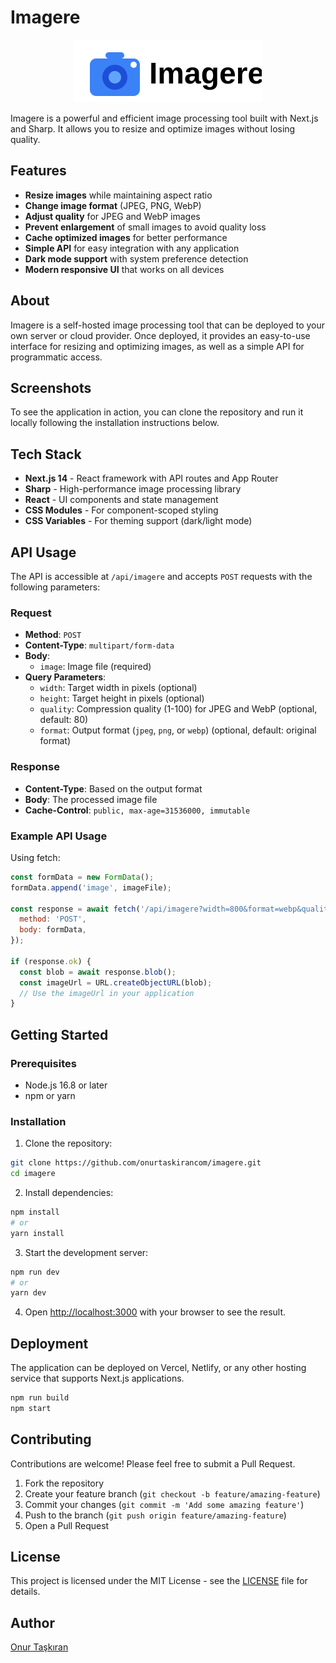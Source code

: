 # Imagere

<div align="center">
  <img src="./public/imagere-logo.svg" width="300" alt="Imagere logo" />
</div>

Imagere is a powerful and efficient image processing tool built with Next.js and Sharp. It allows you to resize and optimize images without losing quality.

## Features

- **Resize images** while maintaining aspect ratio
- **Change image format** (JPEG, PNG, WebP)
- **Adjust quality** for JPEG and WebP images
- **Prevent enlargement** of small images to avoid quality loss
- **Cache optimized images** for better performance
- **Simple API** for easy integration with any application
- **Dark mode support** with system preference detection
- **Modern responsive UI** that works on all devices

## About

Imagere is a self-hosted image processing tool that can be deployed to your own server or cloud provider. Once deployed, it provides an easy-to-use interface for resizing and optimizing images, as well as a simple API for programmatic access.

## Screenshots

To see the application in action, you can clone the repository and run it locally following the installation instructions below.

## Tech Stack

- **Next.js 14** - React framework with API routes and App Router
- **Sharp** - High-performance image processing library
- **React** - UI components and state management
- **CSS Modules** - For component-scoped styling
- **CSS Variables** - For theming support (dark/light mode)

## API Usage

The API is accessible at `/api/imagere` and accepts `POST` requests with the following parameters:

### Request

- **Method**: `POST`
- **Content-Type**: `multipart/form-data`
- **Body**:
  - `image`: Image file (required)
- **Query Parameters**:
  - `width`: Target width in pixels (optional)
  - `height`: Target height in pixels (optional)
  - `quality`: Compression quality (1-100) for JPEG and WebP (optional, default: 80)
  - `format`: Output format (`jpeg`, `png`, or `webp`) (optional, default: original format)

### Response

- **Content-Type**: Based on the output format
- **Body**: The processed image file
- **Cache-Control**: `public, max-age=31536000, immutable`

### Example API Usage

Using fetch:

```js
const formData = new FormData();
formData.append('image', imageFile);

const response = await fetch('/api/imagere?width=800&format=webp&quality=85', {
  method: 'POST',
  body: formData,
});

if (response.ok) {
  const blob = await response.blob();
  const imageUrl = URL.createObjectURL(blob);
  // Use the imageUrl in your application
}
```

## Getting Started

### Prerequisites

- Node.js 16.8 or later
- npm or yarn

### Installation

1. Clone the repository:
```bash
git clone https://github.com/onurtaskirancom/imagere.git
cd imagere
```

2. Install dependencies:
```bash
npm install
# or
yarn install
```

3. Start the development server:
```bash
npm run dev
# or
yarn dev
```

4. Open [http://localhost:3000](http://localhost:3000) with your browser to see the result.

## Deployment

The application can be deployed on Vercel, Netlify, or any other hosting service that supports Next.js applications.

```bash
npm run build
npm start
```

## Contributing

Contributions are welcome! Please feel free to submit a Pull Request.

1. Fork the repository
2. Create your feature branch (`git checkout -b feature/amazing-feature`)
3. Commit your changes (`git commit -m 'Add some amazing feature'`)
4. Push to the branch (`git push origin feature/amazing-feature`)
5. Open a Pull Request

## License

This project is licensed under the MIT License - see the [LICENSE](LICENSE) file for details.

## Author

[Onur Taşkıran](https://onurtaskiran.com)
